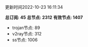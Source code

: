 更新时间2022-10-23 16:11:34

**总订阅: 45**
**总节点: 2312**
**有效节点: 1407**
- trojan节点: 89
- v2ray节点: 312
- ss节点: 1006
